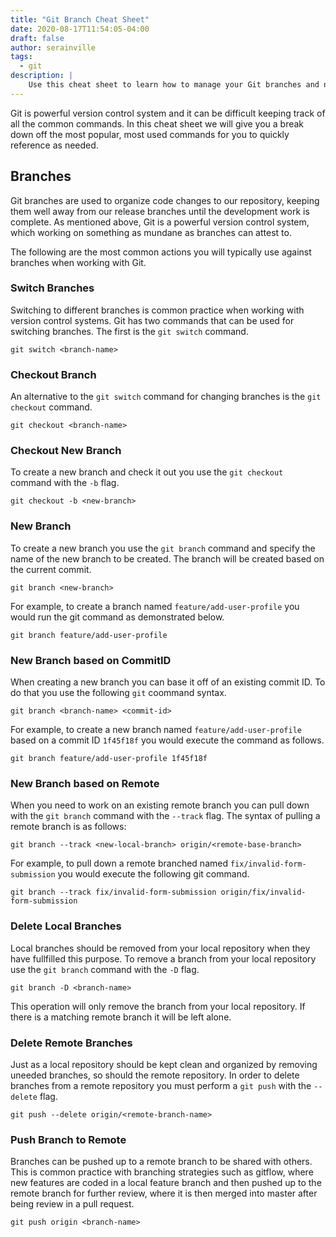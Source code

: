 ```yaml
---
title: "Git Branch Cheat Sheet"
date: 2020-08-17T11:54:05-04:00
draft: false
author: serainville
tags:
  - git
description: |
    Use this cheat sheet to learn how to manage your Git branches and never again forget how to accomplish some of the most common tasks.
---
```


Git is powerful version control system and it can be difficult keeping track of all the common commands. In this cheat sheet we will give you a break down off the most popular, most used commands for you to quickly reference as needed.

## Branches
Git branches are used to organize code changes to our repository, keeping them well away from our release branches until the development work is complete. As mentioned above, Git is a powerful version control system, which working on something as mundane as branches can attest to. 

The following are the most common actions you will typically use against branches when working with Git.

### Switch Branches
Switching to different branches is common practice when working with version control systems. Git has two commands that can be used for switching branches. The first is the `git switch` command.

```shell
git switch <branch-name>
```


### Checkout Branch
An alternative to the `git switch` command for changing branches is the `git checkout` command. 

```shell
git checkout <branch-name>
```

### Checkout New Branch
To create a new branch and check it out you use the `git checkout` command with the `-b` flag.

```shell
git checkout -b <new-branch>
```

### New Branch
To create a new branch you use the `git branch` command and specify the name of the new branch to be created. The branch will be created based on the current commit.

```shell
git branch <new-branch>
```

For example, to create a branch named `feature/add-user-profile` you would run the git command as demonstrated below.

```shell
git branch feature/add-user-profile
```

### New Branch based on CommitID
When creating a new branch you can base it off of an existing commit ID. To do that you use the following `git` coommand syntax.
```shell
git branch <branch-name> <commit-id>
```
For example, to create a new branch named `feature/add-user-profile` based on a commit ID `1f45f18f` you would execute the command as follows.

```shell
git branch feature/add-user-profile 1f45f18f
```

### New Branch based on Remote
When you need to work on an existing remote branch you can pull down with the `git branch` command with the `--track` flag. The syntax of pulling a remote branch is as follows:

```shell
git branch --track <new-local-branch> origin/<remote-base-branch>
```

For example, to pull down a remote branched named `fix/invalid-form-submission` you would execute the following git command.

```shell
git branch --track fix/invalid-form-submission origin/fix/invalid-form-submission
```

### Delete Local Branches
Local branches should be removed from your local repository when they have fullfilled this purpose. To remove a branch from your local repository use the `git branch` command with the `-D` flag.

```shell
git branch -D <branch-name>
```

This operation will only remove the branch from your local repository. If there is a matching remote branch it will be left alone.

### Delete Remote Branches
Just as a local repository should be kept clean and organized by removing uneeded branches, so should the remote repository. In order to delete branches from a remote repository you must perform a `git push` with the `--delete` flag.

```shell
git push --delete origin/<remote-branch-name>
```

### Push Branch to Remote
Branches can be pushed up to a remote branch to be shared with others. This is common practice with branching strategies such as gitflow, where new features are coded in a local feature branch and then pushed up to the remote branch for further review, where it is then merged into master after being review in a pull request.

```shell
git push origin <branch-name>
```